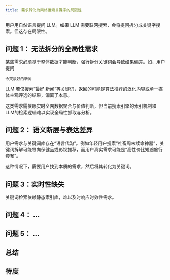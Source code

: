 ```yaml
---
title: 需求转化为网络搜索关键字的局限性
---
```


用户用自然语言提问 LLM。如果 LLM 需要联网搜索，会将提问拆分成关键字搜索。但这存在局限性。

## 问题 1： 无法拆分的全局性需求
某些需求必须基于整体数据才能判断，强行拆分关键词会导致结果偏差。如，用户提问
```
今天最好的新闻
```

LLM 若仅搜索“最好 新闻”等关键词，返回的可能是算法推荐的泛化内容或单一媒体主观评选的结果，偏离了本意。

这类需求需依赖实时全网数据聚合与价值判断，但当前搜索引擎的索引机制和LLM的检索逻辑难以实现全局性抓取与分析。

## 问题 2： 语义断层与表达差异
用户需求与关键词库存在“语言代沟”。例如年轻用户搜索“社畜周末续命神器”，关键词拆解可能导向保健品或影视推荐，而用户真实需求可能是“高性价比短途旅行套餐”。

这种情况下，需要用户找到本质的需求，然后将其转化为关键词。

## 问题 3：实时性缺失
关键词检索依赖静态索引库，难以及时响应时效性需求。

## 问题 4： ...

## 问题 5： ...

## 总结


## 待度
